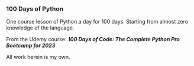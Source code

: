 ### 100 Days of Python
One course lesson of Python a day for 100 days.  Starting from almost zero knowledge of the language.

From the Udemy course: <i><b>100 Days of Code: The Complete Python Pro Bootcamp for 2023</b></i>

All work herein is my own.
